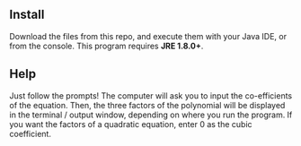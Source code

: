 ## Install

Download the files from this repo, and execute them with your Java IDE, or from the console. This program requires **JRE 1.8.0+**.

## Help

Just follow the prompts! The computer will ask you to input the co-efficients of the equation. Then, the three factors of the polynomial will be displayed in the terminal / output window, depending on where you run the program. If you want the factors of a quadratic equation, enter 0 as the cubic coefficient.